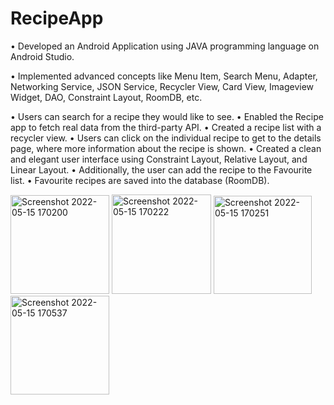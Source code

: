 # RecipeApp

•	Developed an Android Application using JAVA programming language on Android Studio.

•	Implemented advanced concepts like Menu Item, Search Menu, Adapter, Networking Service, JSON Service, Recycler View, Card View, Imageview Widget, DAO, Constraint Layout, RoomDB, etc.

•	Users can search for a recipe they would like to see.
•	Enabled the Recipe app to fetch real data from the third-party API.
•	Created a recipe list with a recycler view.
•	Users can click on the individual recipe to get to the details page, where more information about the recipe is shown.
•	Created a clean and elegant user interface using Constraint Layout, Relative Layout, and Linear Layout.
•	Additionally, the user can add the recipe to the Favourite list.
•	Favourite recipes are saved into the database (RoomDB).


<img width="158" alt="Screenshot 2022-05-15 170200" src="https://user-images.githubusercontent.com/59780645/168493869-1a175028-807c-4b89-a43c-a8c875677bf2.png">
<img width="159" alt="Screenshot 2022-05-15 170222" src="https://user-images.githubusercontent.com/59780645/168493872-637ff251-7537-4380-9cd0-20ecc2d06596.png">
<img width="157" alt="Screenshot 2022-05-15 170251" src="https://user-images.githubusercontent.com/59780645/168493876-4b8acf5a-903d-43d9-b060-eb22c1b7d152.png">
<img width="158" alt="Screenshot 2022-05-15 170537" src="https://user-images.githubusercontent.com/59780645/168493879-e78a4283-38df-46ef-9ab0-c0edb7d276bb.png">
